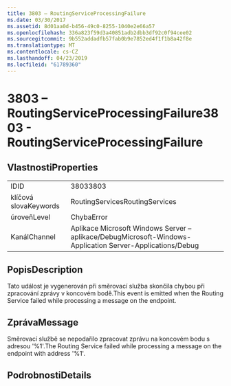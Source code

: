 ```yaml
---
title: 3803 – RoutingServiceProcessingFailure
ms.date: 03/30/2017
ms.assetid: 8d01aa0d-b456-49c0-8255-1040e2e66a57
ms.openlocfilehash: 336a823f59d3a40851adb2dbb3df92c0f94cee02
ms.sourcegitcommit: 9b552addadfb57fab0b9e7852ed4f1f1b8a42f8e
ms.translationtype: MT
ms.contentlocale: cs-CZ
ms.lasthandoff: 04/23/2019
ms.locfileid: "61789360"
---
```

# <a name="3803---routingserviceprocessingfailure"></a><span data-ttu-id="35a7c-102">3803 – RoutingServiceProcessingFailure</span><span class="sxs-lookup"><span data-stu-id="35a7c-102">3803 - RoutingServiceProcessingFailure</span></span>
## <a name="properties"></a><span data-ttu-id="35a7c-103">Vlastnosti</span><span class="sxs-lookup"><span data-stu-id="35a7c-103">Properties</span></span>  
  
|||  
|-|-|  
|<span data-ttu-id="35a7c-104">ID</span><span class="sxs-lookup"><span data-stu-id="35a7c-104">ID</span></span>|<span data-ttu-id="35a7c-105">3803</span><span class="sxs-lookup"><span data-stu-id="35a7c-105">3803</span></span>|  
|<span data-ttu-id="35a7c-106">klíčová slova</span><span class="sxs-lookup"><span data-stu-id="35a7c-106">Keywords</span></span>|<span data-ttu-id="35a7c-107">RoutingServices</span><span class="sxs-lookup"><span data-stu-id="35a7c-107">RoutingServices</span></span>|  
|<span data-ttu-id="35a7c-108">úroveň</span><span class="sxs-lookup"><span data-stu-id="35a7c-108">Level</span></span>|<span data-ttu-id="35a7c-109">Chyba</span><span class="sxs-lookup"><span data-stu-id="35a7c-109">Error</span></span>|  
|<span data-ttu-id="35a7c-110">Kanál</span><span class="sxs-lookup"><span data-stu-id="35a7c-110">Channel</span></span>|<span data-ttu-id="35a7c-111">Aplikace Microsoft Windows Server – aplikace/Debug</span><span class="sxs-lookup"><span data-stu-id="35a7c-111">Microsoft-Windows-Application Server-Applications/Debug</span></span>|  
  
## <a name="description"></a><span data-ttu-id="35a7c-112">Popis</span><span class="sxs-lookup"><span data-stu-id="35a7c-112">Description</span></span>  
 <span data-ttu-id="35a7c-113">Tato událost je vygenerován při směrovací služba skončila chybou při zpracování zprávy v koncovém bodě.</span><span class="sxs-lookup"><span data-stu-id="35a7c-113">This event is emitted when the Routing Service failed while processing a message on the endpoint.</span></span>  
  
## <a name="message"></a><span data-ttu-id="35a7c-114">Zpráva</span><span class="sxs-lookup"><span data-stu-id="35a7c-114">Message</span></span>  
 <span data-ttu-id="35a7c-115">Směrovací službě se nepodařilo zpracovat zprávu na koncovém bodu s adresou '%1'.</span><span class="sxs-lookup"><span data-stu-id="35a7c-115">The Routing Service failed while processing a message on the endpoint with address '%1'.</span></span>  
  
## <a name="details"></a><span data-ttu-id="35a7c-116">Podrobnosti</span><span class="sxs-lookup"><span data-stu-id="35a7c-116">Details</span></span>
